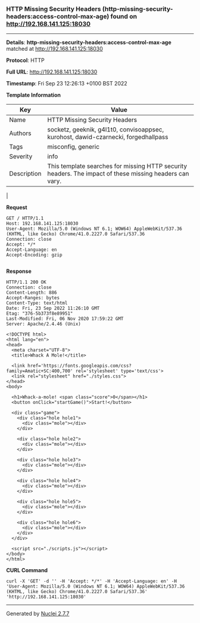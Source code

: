 ### HTTP Missing Security Headers (http-missing-security-headers:access-control-max-age) found on http://192.168.141.125:18030
---
**Details**: **http-missing-security-headers:access-control-max-age**  matched at http://192.168.141.125:18030

**Protocol**: HTTP

**Full URL**: http://192.168.141.125:18030

**Timestamp**: Fri Sep 23 12:26:13 +0100 BST 2022

**Template Information**

| Key | Value |
|---|---|
| Name | HTTP Missing Security Headers |
| Authors | socketz, geeknik, g4l1t0, convisoappsec, kurohost, dawid-czarnecki, forgedhallpass |
| Tags | misconfig, generic |
| Severity | info |
| Description | This template searches for missing HTTP security headers. The impact of these missing headers can vary.
 |

**Request**
```http
GET / HTTP/1.1
Host: 192.168.141.125:18030
User-Agent: Mozilla/5.0 (Windows NT 6.1; WOW64) AppleWebKit/537.36 (KHTML, like Gecko) Chrome/41.0.2227.0 Safari/537.36
Connection: close
Accept: */*
Accept-Language: en
Accept-Encoding: gzip


```

**Response**
```http
HTTP/1.1 200 OK
Connection: close
Content-Length: 886
Accept-Ranges: bytes
Content-Type: text/html
Date: Fri, 23 Sep 2022 11:26:10 GMT
Etag: "376-5b373f8e89951"
Last-Modified: Fri, 06 Nov 2020 17:59:22 GMT
Server: Apache/2.4.46 (Unix)

<!DOCTYPE html>
<html lang="en">
<head>
  <meta charset="UTF-8">
  <title>Whack A Mole!</title>

  <link href='https://fonts.googleapis.com/css?family=Amatic+SC:400,700' rel='stylesheet' type='text/css'>
  <link rel="stylesheet" href="./styles.css">
</head>
<body>

  <h1>Whack-a-mole! <span class="score">0</span></h1>
  <button onClick="startGame()">Start!</button>

  <div class="game">
    <div class="hole hole1">
      <div class="mole"></div>
    </div>

    <div class="hole hole2">
      <div class="mole"></div>
    </div>

    <div class="hole hole3">
      <div class="mole"></div>
    </div>

    <div class="hole hole4">
      <div class="mole"></div>
    </div>

    <div class="hole hole5">
      <div class="mole"></div>
    </div>

    <div class="hole hole6">
      <div class="mole"></div>
    </div>
  </div>

  <script src="./scripts.js"></script>
</body>
</html>

```


**CURL Command**
```
curl -X 'GET' -d '' -H 'Accept: */*' -H 'Accept-Language: en' -H 'User-Agent: Mozilla/5.0 (Windows NT 6.1; WOW64) AppleWebKit/537.36 (KHTML, like Gecko) Chrome/41.0.2227.0 Safari/537.36' 'http://192.168.141.125:18030'
```
---
Generated by [Nuclei 2.7.7](https://github.com/projectdiscovery/nuclei)